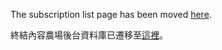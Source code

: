 The subscription list page has been moved [here](https://danny0838.github.io/content-farm-terminator/subscriptions).

終結內容農場後台資料庫已遷移至[這裡](https://danny0838.github.io/content-farm-terminator/zh/subscriptions)。
